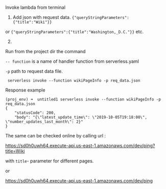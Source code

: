 Invoke lambda  from terminal

1. Add json with request data.
``
{"queryStringParameters":{"title":"Wiki"}}
``

or 
``
{"queryStringParameters":{"title":"Washington,_D.C."}}
``
etc.

2. 
Run from the project dir the command

`-- function` is a name of handler function from serverless.yaml

`-p` path to request data file.

``
serverless invoke --function wikiPageInfo -p req_data.json`` 

Response example 
```shell script
(proj_env) ➜  untitled1 serverless invoke --function wikiPageInfo -p req_data.json
{
    "statusCode": 200,
    "body": "{\"latest_update_time\": \"2019-10-05T19:18:00\", \"number_updates_last_month\": 2}"
}

```


The same can be checked online by calling url :

https://sd0h0uwh64.execute-api.us-east-1.amazonaws.com/dev/ping?title=Wiki   

with `title`- parameter for different pages. 

or 


https://sd0h0uwh64.execute-api.us-east-1.amazonaws.com/dev/ping
